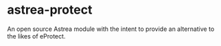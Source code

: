 # astrea-protect
An open source Astrea module with the intent to provide an alternative to the likes of eProtect.
